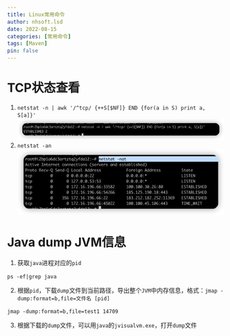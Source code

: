 ```yaml
---
title: Linux常用命令
author: nhsoft.lsd
date: 2022-08-15
categories: [常用命令]
tags: [Maven]
pin: false
---
```

# TCP状态查看
1. `netstat -n | awk '/^tcp/ {++S[$NF]} END {for(a in S) print a, S[a]}'`
![](/assets/img/nhsoft_lsd/2022-08-15-linux-2.png)
2. `netstat -an`
![](/assets/img/nhsoft_lsd/2022-08-15-linux-1.png)

# Java dump JVM信息
1. 获取`java`进程对应的`pid`
```
ps -ef|grep java
```
2. 根据`pid`，下载`dump`文件到当前路径，导出整个`JVM`中内存信息，格式：`jmap -dump:format=b,file=文件名 [pid]`
```
jmap -dump:format=b,file=test1 14709
```
3. 根据下载的`dump`文件，可以用`java`的`jvisualvm.exe`，打开`dump`文件
